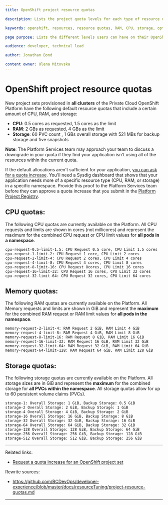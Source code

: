 ```yaml
---
title: OpenShift project resource quotas

description: Lists the project quota levels for each type of resource on an OpenShift project set.

keywords: openshift, resources, resource quotas, RAM, CPU, storage, optimization, claims, project

page purpose: Lists the different levels users can have on their OpenShift project sets. The different resources available are CPU, memory, and storage.

audience: developer, technical lead

author: Jonathan Bond

content owner: Olena Mitovska
---
```

# OpenShift project resource quotas

New project sets provisioned in **all clusters** of the Private Cloud OpenShift Platform have the following default resource quotas that include a certain amount of CPU, RAM, and storage:
- **CPU**: 0.5 cores as requested, 1.5 cores as the limit
- **RAM**: 2 GBs as requested, 4 GBs as the limit
- **Storage**: 60 PVC count , 1 GBs overall storage with 521 MBs for backup storage and five snapshots

**Note**: The Platform Services team may approach your team to discuss a downgrade in your quota if they find your application isn't using all of the resources within the current quota.

If the default allocations aren't sufficient for your application, [you can ask for a quota increase](./request-quota-increase-for-openshift-project-set.md). You'll need a Sysdig dashboard that shows that your application needs more of a specific resource type (CPU, RAM, or storage) in a specific namespace. Provide this proof to the Platform Services team before they can approve a quota increase that you submit in the [Platform Project Registry](https://registry.developer.gov.bc.ca/public-landing).

## CPU quotas:

The following CPU quotas are currently available on the Platform. All CPU requests and limits are shown in cores (not millicores) and represent the maximum for the combined CPU request or CPU limit values for **all pods in a namespace**.

```
cpu-request-0.5-limit-1.5: CPU Request 0.5 core, CPU Limit 1.5 cores
cpu-request-1-limit-2: CPU Request 1 core, CPU Limit 2 cores
cpu-request-2-limit-4: CPU Request 2 cores, CPU Limit 4 cores
cpu-request-4-limit-8: CPU Request 4 cores, CPU Limit 8 cores
cpu-request-8-limit-16: CPU Request 8cores, CPU Limit 16 cores
cpu-request-16-limit-32: CPU Request 16 cores, CPU Limit 32 cores
cpu-request-32-limit-64: CPU Request 32 cores, CPU Limit 64 cores
```

## Memory quotas:

The following RAM quotas are currently available on the Platform. All Memory requests and limits are shown in GiB and represent the **maximum** for the combined RAM request or RAM limit values for **all pods in the namespace**.

```
memory-request-2-limit-4: RAM Request 2 GiB, RAM Limit 4 GiB
memory-request-4-limit-8: RAM Request 4 GiB, RAM Limit 8 GiB
memory-request-8-limit-16: RAM Request 8 GiB, RAM Limit 16 GiB
memory-request-16-limit-32: RAM Request 16 GiB, RAM Limit 32 GiB
memory-request-32-limit-64: RAM Request 32 GiB, RAM Limit 64 GiB
memory-request-64-limit-128: RAM Request 64 GiB, RAM Limit 128 GiB
```

## Storage quotas:

The following storage quotas are currently available on the Platform. All storage sizes are in GiB and represent the **maximum** for the combined storage for **all PVCs within the namespace**. All storage quotas allow for up to 60 persistent volume claims (PVCs).

```
storage-1: Overall Storage: 1 GiB, Backup Storage: 0.5 GiB
storage-2 Overall Storage: 2 GiB, Backup Storage: 1 GiB
storage-4 Overall Storage: 4 GiB, Backup Storage: 2 GiB
storage-16 Overall Storage: 16 GiB, Backup Storage: 8 GiB
storage-32 Overall Storage: 32 GiB, Backup Storage: 16 GiB
storage-64 Overall Storage: 64 GiB, Backup Storage: 32 GiB
storage-128 Overall Storage: 128 GiB, Backup Storage: 64 GiB
storage-256 Overall Storage: 256 GiB, Backup Storage: 128 GiB
storage-512 Overall Storage: 512 GiB, Backup Storage: 256 GiB
```
---
Related links:
* [Request a quota increase for an OpenShift project set](./request-quota-increase-for-openshift-project-set.md)

Rewrite sources:
* https://github.com/BCDevOps/developer-experience/blob/master/docs/resourceTuning/project-resource-quotas.md
---
